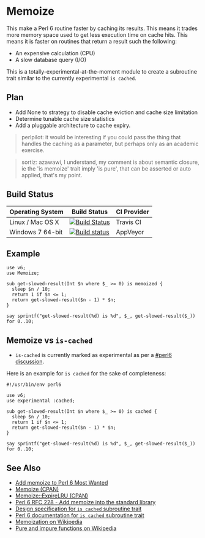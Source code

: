 # Memoize
This make a Perl 6 routine faster by caching its results. This means it trades
more memory space used to get less execution time on cache hits. This means it is 
faster on routines that return a result such the following:
- An expensive calculation (CPU)
- A slow database query (I/O)

This is a totally-experimental-at-the-moment module to create a subroutine trait
similar to the currently experimental `is cached`.

## Plan

- Add None to strategy to disable cache eviction and cache size limitation
- Determine tunable cache size statistics
- Add a pluggable architecture to cache expiry.

> perlpilot: it would be interesting if you could pass the thing that handles the caching as a parameter, but perhaps only as an academic exercise.

> sortiz: azawawi, I understand, my comment is about semantic closure, ie the 'is memoize' trait imply 'is pure', that can be asserted or auto applied, that's my point.

## Build Status

| Operating System  |   Build Status  | CI Provider |
| ----------------- | --------------- | ----------- |
| Linux / Mac OS X  | [![Build Status](https://travis-ci.org/azawawi/perl6-memoize.svg?branch=master)](https://travis-ci.org/azawawi/perl6-memoize)  | Travis CI |
| Windows 7 64-bit  | [![Build status](https://ci.appveyor.com/api/projects/status/github/azawawi/perl6-memoize?svg=true)](https://ci.appveyor.com/project/azawawi/perl6-memoize/branch/master)  | AppVeyor |

## Example

```Perl6
use v6;
use Memoize;

sub get-slowed-result(Int $n where $_ >= 0) is memoized {
  sleep $n / 10;
  return 1 if $n <= 1;
  return get-slowed-result($n - 1) * $n;
}

say sprintf("get-slowed-result(%d) is %d", $_, get-slowed-result($_)) for 0..10;
```

## Memoize vs `is-cached`

- `is-cached` is currently marked as experimental as per a [#perl6 discussion](
http://irclog.perlgeek.de/perl6/2016-02-28#i_12114511).

Here is an example for `is cached` for the sake of completeness:

```Perl6
#!/usr/bin/env perl6

use v6;
use experimental :cached;

sub get-slowed-result(Int $n where $_ >= 0) is cached {
  sleep $n / 10;
  return 1 if $n <= 1;
  return get-slowed-result($n - 1) * $n;
}

say sprintf("get-slowed-result(%d) is %d", $_, get-slowed-result($_)) for 0..10;
```

## See Also
- [Add memoize to Perl 6 Most Wanted](https://github.com/perl6/perl6-most-wanted/pull/20)
- [Memoize (CPAN)](https://metacpan.org/pod/Memoize)
- [Memoize::ExpireLRU (CPAN)](https://metacpan.org/pod/Memoize::ExpireLRU)
- [Perl 6 RFC 228 - Add memoize into the standard library](http://perl6.org/archive/rfc/228.html)
- [Design specification for `is cached` subroutine trait](http://design.perl6.org/S06.html#is_cached)
- [Perl 6 documentation for `is cached` subroutine trait](http://doc.perl6.org/routine/is%20cached)
- [Memoization on Wikipedia](https://en.wikipedia.org/wiki/Memoization)
- [Pure and impure functions on Wikipedia](https://en.wikipedia.org/wiki/Pure_function#Impure_functions)
